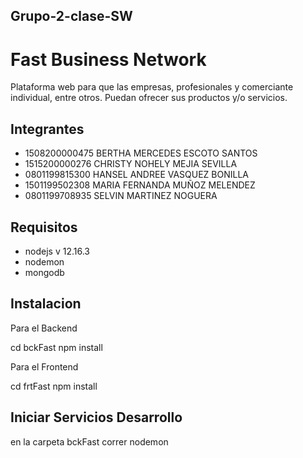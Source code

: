 ## Grupo-2-clase-SW

# Fast Business Network
Plataforma web para que las empresas, profesionales y comerciante individual, entre otros. Puedan ofrecer sus productos y/o servicios.

## Integrantes
- 1508200000475 BERTHA MERCEDES ESCOTO SANTOS
- 1515200000276 CHRISTY NOHELY  MEJIA SEVILLA
- 0801199815300 HANSEL ANDREE VASQUEZ BONILLA
- 1501199502308 MARIA FERNANDA MUÑOZ MELENDEZ
- 0801199708935 SELVIN MARTINEZ NOGUERA

## Requisitos

- nodejs v 12.16.3
- nodemon
- mongodb

## Instalacion

Para el Backend

  cd bckFast
  npm install


Para el Frontend

  cd frtFast
  npm install


## Iniciar Servicios Desarrollo

en la carpeta bckFast correr nodemon

